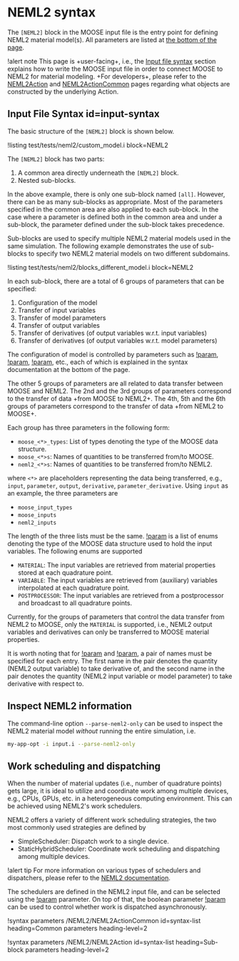 # NEML2 syntax

The `[NEML2]` block in the MOOSE input file is the entry point for defining NEML2 material model(s). All parameters are listed at [the bottom of the page](syntax/NEML2/index.md#syntax-list).

!alert note
This page is +user-facing+, i.e., the [Input file syntax](syntax/NEML2/index.md#input-syntax) section explains how to write the MOOSE input file in order to connect MOOSE to NEML2 for material modeling. +For developers+, please refer to the [NEML2Action](NEML2Action.md) and [NEML2ActionCommon](NEML2ActionCommon.md) pages regarding what objects are constructed by the underlying Action.

## Input File Syntax id=input-syntax

The basic structure of the `[NEML2]` block is shown below.

!listing test/tests/neml2/custom_model.i block=NEML2

The `[NEML2]` block has two parts:

1. A common area directly underneath the `[NEML2]` block.
2. Nested sub-blocks.

In the above example, there is only one sub-block named `[all]`. However, there can be as many sub-blocks as appropriate. Most of the parameters specified in the common area are also applied to each sub-block. In the case where a parameter is defined both in the common area and under a sub-block, the parameter defined under the sub-block takes precedence.

Sub-blocks are used to specify multiple NEML2 material models used in the same simulation. The following example demonstrates the use of sub-blocks to specify two NEML2 material models on two different subdomains.

!listing test/tests/neml2/blocks_different_model.i block=NEML2

In each sub-block, there are a total of 6 groups of parameters that can be specified:

1. Configuration of the model
2. Transfer of input variables
3. Transfer of model parameters
4. Transfer of output variables
5. Transfer of derivatives (of output variables w.r.t. input variables)
6. Transfer of derivatives (of output variables w.r.t. model parameters)

The configuration of model is controlled by parameters such as [!param](/NEML2/model), [!param](/NEML2/verbose), [!param](/NEML2/device), etc., each of which is explained in the syntax documentation at the bottom of the page.

The other 5 groups of parameters are all related to data transfer between MOOSE and NEML2. The 2nd and the 3rd groups of parameters correspond to the transfer of data +from MOOSE to NEML2+. The 4th, 5th and the 6th groups of parameters correspond to the transfer of data +from NEML2 to MOOSE+.

Each group has three parameters in the following form:

- `moose_<*>_types`: List of types denoting the type of the MOOSE data structure.
- `moose_<*>s`: Names of quantities to be transferred from/to MOOSE.
- `neml2_<*>s`: Names of quantities to be transferred from/to NEML2.

where `<*>` are placeholders representing the data being transferred, e.g., `input`, `parameter`, `output`, `derivative`, `parameter_derivative`. Using `input` as an example, the three parameters are

- `moose_input_types`
- `moose_inputs`
- `neml2_inputs`

The length of the three lists must be the same. [!param](/NEML2/moose_input_types) is a list of enums denoting the type of the MOOSE data structure used to hold the input variables. The following enums are supported

- `MATERIAL`: The input variables are retrieved from material properties stored at each quadrature point.
- `VARIABLE`: The input variables are retrieved from (auxiliary) variables interpolated at each quadrature point.
- `POSTPROCESSOR`: The input variables are retrieved from a postprocessor and broadcast to all quadrature points.

Currently, for the groups of parameters that control the data transfer from NEML2 to MOOSE, only the `MATERIAL` is supported, i.e., NEML2 output variables and derivatives can only be transferred to MOOSE material properties.

It is worth noting that for [!param](/NEML2/neml2_derivatives) and [!param](/NEML2/neml2_parameter_derivatives), a pair of names must be specified for each entry. The first name in the pair denotes the quantity (NEML2 output variable) to take derivative of, and the second name in the pair denotes the quantity (NEML2 input variable or model parameter) to take derivative with respect to.

## Inspect NEML2 information

The command-line option `--parse-neml2-only` can be used to inspect the NEML2 material model *without* running the entire simulation, i.e.

```bash
my-app-opt -i input.i --parse-neml2-only
```

## Work scheduling and dispatching

When the number of material updates (i.e., number of quadrature points) gets large, it is ideal to utilize and coordinate work among multiple devices, e.g., CPUs, GPUs, etc. in a heterogeneous computing environment. This can be achieved using NEML2's work schedulers.

NEML2 offers a variety of different work scheduling strategies, the two most commonly used strategies are defined by
- SimpleScheduler: Dispatch work to a single device.
- StaticHybridScheduler: Coordinate work scheduling and dispatching among multiple devices.

!alert tip
For more information on various types of schedulers and dispatchers, please refer to the [NEML2 documentation](https://applied-material-modeling.github.io/neml2/system-schedulers.html).

The schedulers are defined in the NEML2 input file, and can be selected using the [!param](/NEML2/scheduler) parameter. On top of that, the boolean parameter [!param](/NEML2/async_dispatch) can be used to control whether work is dispatched asynchronously.

!syntax parameters /NEML2/NEML2ActionCommon id=syntax-list
                                            heading=Common parameters
                                            heading-level=2

!syntax parameters /NEML2/NEML2Action id=syntax-list
                                            heading=Sub-block parameters
                                            heading-level=2
